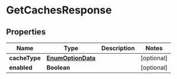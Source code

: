 
# GetCachesResponse

## Properties
Name | Type | Description | Notes
------------ | ------------- | ------------- | -------------
**cacheType** | [**EnumOptionData**](EnumOptionData.md) |  |  [optional]
**enabled** | **Boolean** |  |  [optional]



